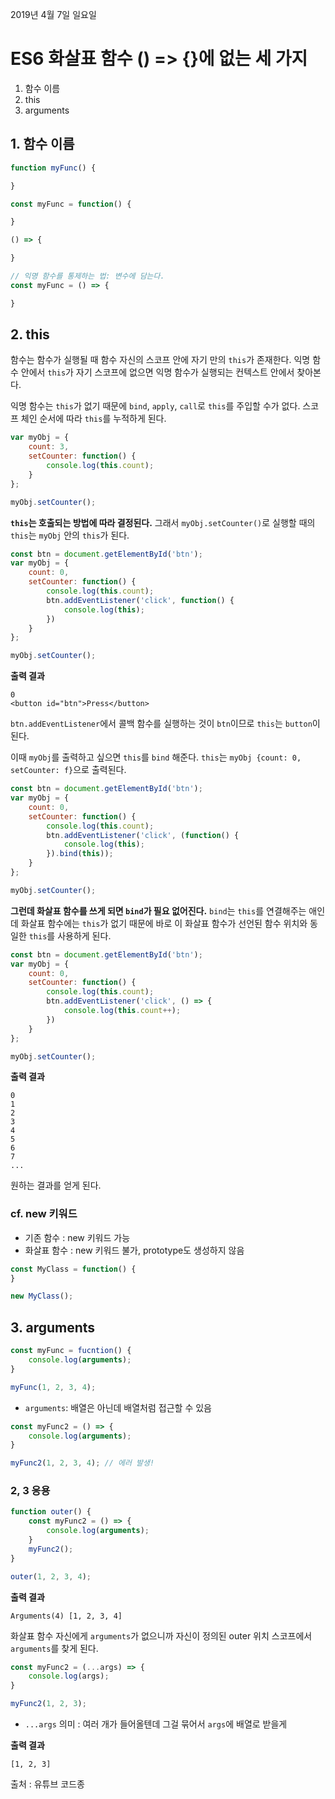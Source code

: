 2019년 4월 7일 일요일

# ES6 화살표 함수 () => {}에 없는 세 가지 

1. 함수 이름
2. this
3. arguments

## 1. 함수 이름
```javascript
function myFunc() {

}

const myFunc = function() {

}
```

```javascript
() => {

}

// 익명 함수를 통제하는 법: 변수에 담는다.
const myFunc = () => {

}
```

## 2. this
함수는 함수가 실행될 때 함수 자신의 스코프 안에 자기 만의 `this`가 존재한다. 익명 함수 안에서 `this`가 자기 스코프에 없으면 익명 함수가 실행되는 컨텍스트 안에서 찾아본다.

익명 함수는 `this`가 없기 때문에 `bind`, `apply`, `call`로 `this`를 주입할 수가 없다. 스코프 체인 순서에 따라 `this`를 누적하게 된다.

```javascript
var myObj = {
	count: 3,
	setCounter: function() {
		console.log(this.count);
	}
};

myObj.setCounter();
```

**`this`는 호출되는 방법에 따라 결정된다.** 그래서 `myObj.setCounter()`로 실행할 때의 `this`는 `myObj` 안의 `this`가 된다.

```javascript
const btn = document.getElementById('btn');
var myObj = {
	count: 0,
	setCounter: function() {
		console.log(this.count);
		btn.addEventListener('click', function() {
			console.log(this);
		})
	}
};

myObj.setCounter();
```

**출력 결과**
```
0
<button id="btn">Press</button>
```

`btn.addEventListener`에서 콜백 함수를 실행하는 것이 `btn`이므로 `this`는 `button`이 된다. 

이때 `myObj`를 출력하고 싶으면 `this`를 `bind` 해준다. `this`는 `myObj {count: 0, setCounter: f}`으로 출력된다.

```javascript
const btn = document.getElementById('btn');
var myObj = {
	count: 0,
	setCounter: function() {
		console.log(this.count);
		btn.addEventListener('click', (function() {
			console.log(this);
		}).bind(this));
	}
};

myObj.setCounter();
```

**그런데 화살표 함수를 쓰게 되면 `bind`가 필요 없어진다.** `bind`는 `this`를 연결해주는 애인데 화살표 함수에는 `this`가 없기 때문에 바로 이 화살표 함수가 선언된 함수 위치와 동일한 `this`를 사용하게 된다.

```javascript
const btn = document.getElementById('btn');
var myObj = {
	count: 0,
	setCounter: function() {
		console.log(this.count);
		btn.addEventListener('click', () => {
			console.log(this.count++);
		})
	}
};

myObj.setCounter();
```

**출력 결과**
```
0
1
2
3
4
5
6
7
...
```
원하는 결과를 얻게 된다.

### cf. new 키워드
* 기존 함수 : new 키워드 가능
* 화살표 함수 : new 키워드 불가, prototype도 생성하지 않음

```javascript
const MyClass = function() {
}

new MyClass();
```


## 3. arguments

```javascript
const myFunc = fucntion() {
	console.log(arguments);
}

myFunc(1, 2, 3, 4);
```

* `arguments`: 배열은 아닌데 배열처럼 접근할 수 있음

```javascript
const myFunc2 = () => {
	console.log(arguments);
}

myFunc2(1, 2, 3, 4); // 에러 발생!
```

### 2, 3 응용
```javascript
function outer() {
	const myFunc2 = () => {
		console.log(arguments);
	}
	myFunc2();
}

outer(1, 2, 3, 4);
```

**출력 결과**
```
Arguments(4) [1, 2, 3, 4]
```

화살표 함수 자신에게 `arguments`가 없으니까 자신이 정의된 outer 위치 스코프에서 `arguments`를 찾게 된다.

```javascript
const myFunc2 = (...args) => {
	console.log(args);
}

myFunc2(1, 2, 3);
```

* `...args` 의미 : 여러 개가 들어올텐데 그걸 묶어서 `args`에 배열로 받을게

**출력 결과**
```
[1, 2, 3]
```

출처 : 유튜브 코드종